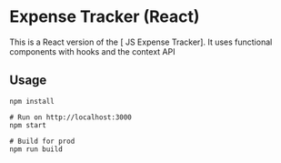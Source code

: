 # Expense Tracker (React)

This is a React version of the [ JS Expense Tracker]. It uses functional components with hooks and the context API

## Usage
```
npm install

# Run on http://localhost:3000
npm start

# Build for prod
npm run build
```


